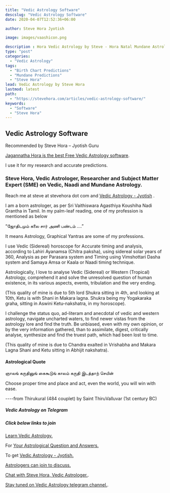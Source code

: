 ```yaml
---
title: "Vedic Astrology Software"
descslug: "Vedic Astrology Software"
date: 2020-04-07T12:52:36+06:00

author: Steve Hora Jyotish

image: images/vaashicon.png

description : Hora Vedic Astrology by Steve - Hora Natal Mundane Astrology Horoscope Reading Predictions Your Jyotish
type: "post"
categories: 
  - "Vedic Astrology"
tags:
  - "Birth Chart Predictions"
  - "Mundane Predictions"
  - "Steve Hora"
lead: Vedic Astrology by Steve Hora
lastmod: latest 
path:
  - "https://stevehora.com/articles/vedic-astrology-software/"
keywords:
  - "Software"
  - "Steve Hora"
---
```


## Vedic Astrology Software

Recommended by Steve Hora – Jyotish Guru

[Jagannatha Hora is the best Free Vedic Astrology software](https://www.vedicastrologer.org/jh/).

I use it for my research and accurate predictions.

### Steve Hora, Vedic Astrologer, Researcher and Subject Matter Expert (SME) on Vedic, Naadi and Mundane Astrology.

Reach me at  steve at stevehora dot com  and [Vedic Astrology - Jyotish](https://stevehora.com) .

I am a born astrologer, as per Sri Vaithiswara Agasthiya Koushiha Nadi Grantha in Tamil.
In my palm-leaf reading, one of my profession is mentioned as below

“ஜோதிடமும் கலை சார் அணி பண்டம் ….”

It means Astrology, Graphical Yantras are some of my professions.

I use Vedic (Sidereal) horoscope for Accurate timing and analysis, according to Lahiri Ayanamsa (Chitra paksha), using sidereal solar years of 360, Analysis as per Parasara system and Timing using Vimshottari Dasha system and Samaya Amsa or Kaala or Naadi timing technique.

Astrologically, I love to analyse Vedic (Sidereal) or Western (Tropical) Astrology, comprehend it and solve the unresolved question of human existence, in its various aspects, events, tribulation and the very ending.

(This quality of mine is due to 5th lord Shukra sitting in 4th, and looking at 10th, Ketu is with Shani in Makara lagna. Shukra being my Yogakaraka graha, sitting in Aswini Ketu-nakshatra, in my horoscope).

I challenge the status quo, ad-literam and anecdotal of vedic and western astrology, navigate uncharted waters, to find newer vistas from the astrology lore and find the truth. Be unbiased, even with my own opinion, or by the very information gathered, than to assimilate, digest, critically analyse, synthesize and find the truest path, which had been lost to time.

(This quality of mine is due to Chandra exalted in Vrishabha and Makara Lagna Shani and Ketu sitting in Abhijit nakshatra).

#### Astrological Quote
ஞாலங் கருதினுங் கைகூடுங் காலம் கருதி இடத்தாற் செயின்

Choose proper time and place and act, even the world, you will win with ease.

----from Thirukural (484 couplet) by Saint ThiruValluvar (1st century BC)

##### Vedic Astrology on Telegram

##### Click below links to join

[Learn Vedic Astrology.](https://www.t.me/LearnVedicAstrology)

For [Your Astrological Question and Answers.](https://www.t.me/Q2AAstrology)

To get [Vedic Astrology - Jyotish.](https://www.t.me/vedic_astrology_advice)

[Astrologers can join to discuss.](https://www.t.me/VedicAstrologySpace)

[Chat with Steve Hora, Vedic Astrologer.](https://www.t.me/stevehora).

[Stay tuned on Vedic Astrology telegram channel.](https://www.t.me/stevehorachannel).
